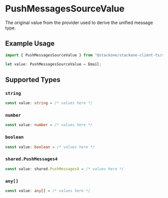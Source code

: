 # PushMessagesSourceValue

The original value from the provider used to derive the unified message type.

## Example Usage

```typescript
import { PushMessagesSourceValue } from "@stackone/stackone-client-ts/sdk/models/shared";

let value: PushMessagesSourceValue = Email;
```

## Supported Types

### `string`

```typescript
const value: string = /* values here */
```

### `number`

```typescript
const value: number = /* values here */
```

### `boolean`

```typescript
const value: boolean = /* values here */
```

### `shared.PushMessages4`

```typescript
const value: shared.PushMessages4 = /* values here */
```

### `any[]`

```typescript
const value: any[] = /* values here */
```

